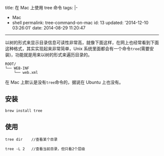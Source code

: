 title: 在 Mac 上使用 tree 命令
tags: |-

- Mac
- shell
  permalink: tree-command-on-mac
  id: 13
  updated: '2014-12-10 03:26:01'
  date: 2014-08-29 11:20:47

---

以树的形式来显示目录信息可读性非常高，就像下面这样，在网上也经常看到下面这种格式，其实实现起来非常简单，Unix 系统里面都会有一个命令`tree`(需要安装)，功能就是用来以树的形式来遍历目录的。

```shell
ROOT/
└── WEB-INF
    └── web.xml
```

在 Mac 上默认是没有`tree`命令的，据说在 Ubuntu 上也没有。

## 安装

```shell
brew install tree
```

## 使用

```shell
tree dir	//查看某个目录
```

```
tree -L 2	//查看当前目录，但只看2个层级
```
